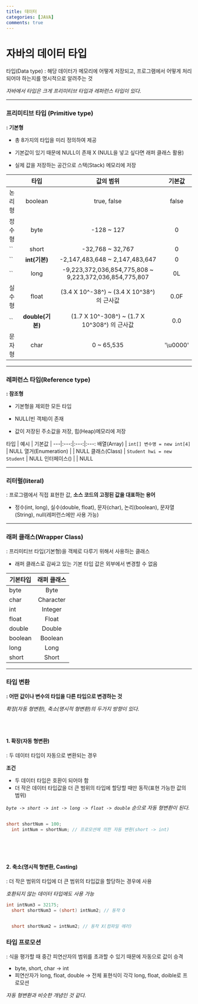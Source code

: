 ```yaml
---
title: 데이터
categories: [JAVA]
comments: true
---
```


자바의 데이터 타입
===

타입(Data type) :  해당 데이터가 메모리에 어떻게 저장되고, 프로그램에서 어떻게 처리되어야 하는지를 명시적으로 알려주는 것

_자바에서 타입은 크게 프리미티브 타입과 레퍼런스 타입이 있다._

---

### 프리미티브 타입 (Primitive type)

**: 기본형**

- 총 8가지의 타입을 미리 정의하여 제공

- 기본값이 있기 때문에 NULL이 존재 X (NULL을 넣고 싶다면 래퍼 클래스 활용)

- 실제 값을 저장하는 공간으로 스택(Stack) 메모리에 저장

 || 타입 | 값의 범위 | 기본값|
---|:---:|:---:|:---:
논리형 | boolean | true, false | false
정수형 | byte | -128 ~ 127 | 0
`` | short | -32,768 ~ 32,767 | 0
`` | **int(기본)** | -2,147,483,648 ~ 2,147,483,647 | 0
`` | long |  -9,223,372,036,854,775,808 ~ 9,223,372,036,854,775,807 | 0L
실수형 | float | (3.4 X 10^-38^) ~ (3.4 X 10^38^) 의 근사값 | 0.0F
`` | **double(기본)** | 	 (1.7 X 10^-308^) ~ (1.7 X 10^308^) 의 근사값 | 0.0
문자형 | char | 0 ~ 65,535 | '\u0000' 

---

### 레퍼런스 타입(Reference type)

**: 참조형**

- 기본형을 제외한 모든 타입

- NULL(빈 객체)이 존재

- 값이 저장된 주소값을 저장, 힙(Heap)메모리에 저장

 타입 | 예시 | 기본값 |
---|:---:|:---:|:---:
배열(Array) | `int[] 변수명 = new int[4]` | NULL
열거(Enumeration) |  | NULL
클래스(Class) | `Student hwi = new Student` | NULL
인터페이스() |  | NULL

---

### 리터럴(literal)

 : 프로그램에서 직접 표현한 값, **소스 코드의 고정된 값을 대표하는 용어**

 - 정수(int, long), 실수(double, float), 문자(char), 논리(boolean), 문자열(String), null(레퍼런스에만 사용 가능)

---

### 래퍼 클래스(Wrapper Class)
 : 프리미티브 타입(기본형)을 객체로 다루기 위해서 사용하는 클래스

 - 래퍼 클래스로 감싸고 있는 기본 타입 값은 외부에서 변경할 수 없음

  기본타입 | 래퍼 클래스 
---|:---:
byte | Byte 
char | Character 
int | Integer 
float | Float 
double | Double
boolean | Boolean 
long | Long 
short | Short 

---

### 타입 변환
**: 어떤 값이나 변수의 타입을 다른 타입으로 변경하는 것**

_확장(자동 형변환), 축소(명시적 형변환)의 두가지 방향이 있다._

<br>
<br>

#### 1. 확장(자동 형변환)
 : 두 데이터 타입이 자동으로 변환되는 경우

 **조건**
 - 두 데이터 타입은 호환이 되어야 함
 - 더 작은 데이터 타입값을 더 큰 범위의 타입에 할당할 때만 동작(표현 가능한 값의 범위)

_`byte -> short -> int -> long -> float -> double` 순으로 자동 형변환이 된다._

```java

short shortNum = 100;
  int intNum = shortNum; // 프로모션에 의한 자동 변환(short -> int)
      
```

<br>
<br>

#### 2. 축소(명시적 형변환, Casting)

 : 더 작은 범위의 타입에 더 큰 범위의 타입값을 할당하는 경우에 사용
 
 _호환되지 않는 데이터 타입에도 사용 가능_


```java
int intNum3 = 32175;
  short shortNum3 = (short) intNum2; // 동작 O


  short shortNum2 = intNum2; // 동작 X(컴파일 에러)

```

### 타입 프로모션

 : 식을 평가할 때 중간 피연산자의 범위를 초과할 수 있기 때문에 자동으로 값이 승격

- byte, short, char -> int
- 피연산자가 long, float, double -> 전체 표현식이 각각 long, float, doible로 프로모션

 _자동 형변환과 비슷한 개념인 것 같다._